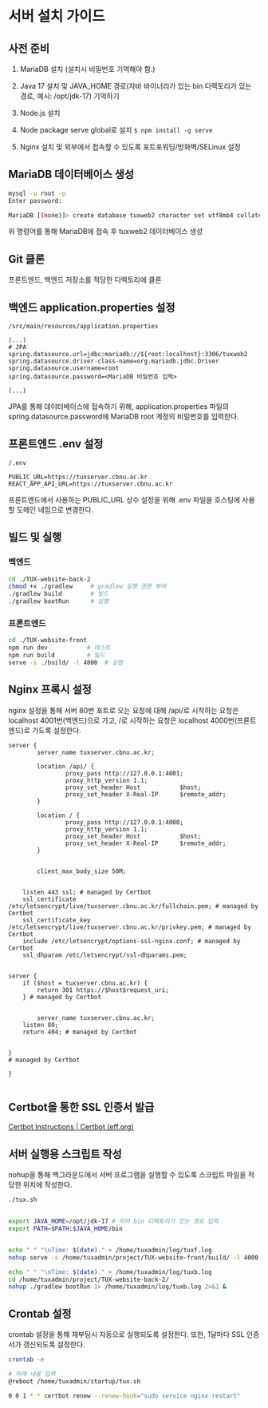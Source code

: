# 서버 설치 가이드

## 사전 준비

1. MariaDB 설치 (설치시 비밀번호 기억해야 함.)

2. Java 17 설치 및 JAVA_HOME 경로(자바 바이너리가 있는 bin 디렉토리가 있는 경로, 예시: /opt/jdk-17) 기억하기

3. Node.js 설치

4. Node package serve global로 설치 `$ npm install -g serve`

5. Nginx 설치 및 외부에서 접속할 수 있도록 포트포워딩/방화벽/SELinux 설정







## MariaDB 데이터베이스 생성

```bash
mysql -u root -p
Enter password:

MariaDB [(none)]> create database tuxweb2 character set utf8mb4 collate utf8mb4_general_ci;
```

위 명령어를 통해 MariaDB에 접속 후 tuxweb2 데이터베이스 생성







## Git 클론

 프론트엔드, 백엔드 저장소를 적당한 디렉토리에 클론







## 백엔드 application.properties 설정

```properties
/src/main/resources/application.properties

(...)
# JPA
spring.datasource.url=jdbc:mariadb://${root:localhost}:3306/tuxweb2
spring.datasource.driver-class-name=org.mariadb.jdbc.Driver
spring.datasource.username=root
spring.datasource.password=<MariaDB 비밀번호 입력>

(...)
```

JPA를 통해 데이터베이스에 접속하기 위해, application.properties 파일의 spring.datasource.password에 MariaDB root 계정의 비밀번호를 입력한다.







## 프론트엔드 .env 설정

```properties
/.env

PUBLIC_URL=https://tuxserver.cbnu.ac.kr
REACT_APP_API_URL=https://tuxserver.cbnu.ac.kr
```

프론트엔드에서 사용하는 PUBLIC_URL 상수 설정을 위해 .env 파일을 호스팅에 사용할 도메인 네임으로 변경한다.







## 빌드 및 실행

### 백엔드

```bash
cd ./TUX-website-back-2
chmod +x ./gradlew     # gradlew 실행 권한 부여
./gradlew build        # 빌드
./gradlew bootRun      # 실행
```

### 프론트엔드

```bash
cd ./TUX-website-front
npm run dev           # 테스트
npm run build         # 빌드
serve -s ./build/ -l 4000  # 실행
```







## Nginx 프록시 설정

nginx 설정을 통해 서버 80번 포트로 오는 요청에 대해 /api/로 시작하는 요청은 localhost 4001번(백엔드)으로 가고, /로 시작하는 요청은 localhost 4000번(프론트엔드)로 가도록 설정한다.

```nginx
server {
        server_name tuxserver.cbnu.ac.kr;

        location /api/ {
                proxy_pass http://127.0.0.1:4001;
                proxy_http_version 1.1;
                proxy_set_header Host           $host;
                proxy_set_header X-Real-IP      $remote_addr;
        }

        location / {
                proxy_pass http://127.0.0.1:4000;
                proxy_http_version 1.1;
                proxy_set_header Host           $host;
                proxy_set_header X-Real-IP      $remote_addr;
        }


        client_max_body_size 50M;


    listen 443 ssl; # managed by Certbot
    ssl_certificate /etc/letsencrypt/live/tuxserver.cbnu.ac.kr/fullchain.pem; # managed by Certbot
    ssl_certificate_key /etc/letsencrypt/live/tuxserver.cbnu.ac.kr/privkey.pem; # managed by Certbot
    include /etc/letsencrypt/options-ssl-nginx.conf; # managed by Certbot
    ssl_dhparam /etc/letsencrypt/ssl-dhparams.pem; 


server {
    if ($host = tuxserver.cbnu.ac.kr) {
        return 301 https://$host$request_uri;
    } # managed by Certbot


        server_name tuxserver.cbnu.ac.kr;
    listen 80;
    return 404; # managed by Certbot


}
# managed by Certbot

}


```







## Certbot을 통한 SSL 인증서 발급

[Certbot Instructions | Certbot (eff.org)](https://certbot.eff.org/instructions?ws=nginx&os=centosrhel7)







## 서버 실행용 스크립트 작성

nohup을 통해 백그라운드에서 서버 프로그램을 실행할 수 있도록 스크립트 파일을 적당한 위치에 작성한다.

```bash
./tux.sh


export JAVA_HOME=/opt/jdk-17 # 자바 bin 디렉토리가 있는 경로 입력
export PATH=$PATH:$JAVA_HOME/bin


echo " " "\nTime: $(date)." > /home/tuxadmin/log/tuxf.log
nohup serve -s /home/tuxadmin/project/TUX-website-front/build/ -l 4000 1> /home/tuxadmin/log/tuxf.log 2>&1 &

echo " " "\nTime: $(date)." > /home/tuxadmin/log/tuxb.log
cd /home/tuxadmin/project/TUX-website-back-2/
nohup ./gradlew bootRun 1> /home/tuxadmin/log/tuxb.log 2>&1 &


```







## Crontab 설정

crontab 설정을 통해 재부팅시 자동으로 실행되도록 설정한다. 또한, 1달마다 SSL 인증서가 갱신되도록 설정한다.

```bash
crontab -e

# 아래 내용 입력
@reboot /home/tuxadmin/startup/tux.sh

0 0 1 * * certbot renew --renew-hook="sudo service nginx restart"
```
